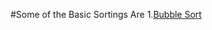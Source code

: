 #Some of the Basic Sortings Are
1.[Bubble Sort](https://github.com/amanshah008/Design-and-analysis-of-algorithm-Basic-/tree/master/sorting/bubble)
